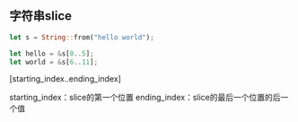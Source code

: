 ## 字符串slice
```rust
let s = String::from("hello world");

let hello = &s[0..5];
let world = &s[6..11];
```

\[starting_index..ending_index\]

starting_index：slice的第一个位置
ending_index：slice的最后一个位置的后一个值

